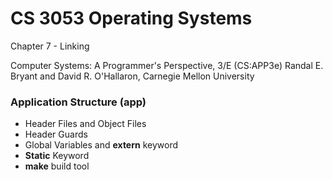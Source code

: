 # CS 3053 Operating Systems
Chapter 7 - Linking

Computer Systems: A Programmer's Perspective, 3/E (CS:APP3e)
Randal E. Bryant and David R. O'Hallaron, Carnegie Mellon University

### Application Structure (app)
* Header Files and Object Files
* Header Guards
* Global Variables and **extern** keyword
* **Static** Keyword
* **make** build tool
